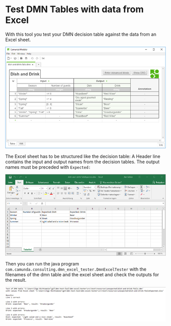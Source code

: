 Test DMN Tables with data from Excel
====================================

With this tool you test your DMN decision table against the data from an Excel sheet.

![DMN table](documentation/dmn-table-example.png)

The Excel sheet has to be structured like the decision table:
A Header line contains the input and output names from the decision tables. The output names must be preceded with `Expected: `

![Excel example](documentation/excel-example.png)

Then you can run the java program `com.camunda.consulting.dmn_excel_tester.DmnExcelTester` with the filenames of the dmn table and the excel sheet and check the outputs for the result.

![Console output](documentation/console-output.png)
